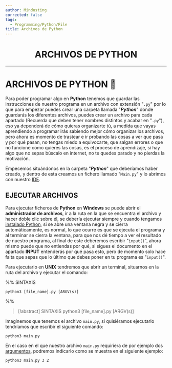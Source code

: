 ```yaml
---
author: Mindusting
corrected: false
tags:
  - Programming/Python/File
title: Archivos de Python
---
```


<h1 style="text-align:center;">ARCHIVOS DE PYTHON</h1>

---

# ARCHIVOS DE PYTHON 📄

Para poder programar algo en **Python** tenemos que guardar las instrucciones de nuestro programa en un archivo con extensión "`.py`" por lo que para empezar puedes crear una carpeta llamada "***Python***" donde guardarás los diferentes archivos, puedes crear un archivo para cada apartado (Recuerda que deben tener nombres distintos y acabar en "`.py`"), eso ya dependerá de cómo quieras organizarte tú, a medida que vayas aprendiendo a programar irás sabiendo mejor cómo organizar los archivos, pero ahora es momento de trastear e ir probando las cosas a ver que pasa y por qué pasan, no tengas miedo a equivocarte, que salgan errores o que no funcione como quieres las cosas, es el proceso de aprendizaje, si hay algo que no sepas búscalo en internet, no te quedes parado y no pierdas la motivación.

Empecemos situándonos en la carpeta "***Python***" que deberíamos haber creado, y dentro de esta creamos un fichero llamado "`Main.py`" y lo abrimos con nuestro [IDE](https://docs.google.com/document/d/1bfVIpraB3qlcHawNTioFMllMpYmXXwx_zfCFDvGoWDY/edit#heading=h.ii39hp967o1c).

## EJECUTAR ARCHIVOS

Para ejecutar ficheros de **Python** en **Windows** se puede abrir el **administrador de archivos**, ir a la ruta en la que se encuentra el archivo y hacer doble clic sobre él, se debería ejecutar siempre y cuando tengamos [instalado Python](https://docs.google.com/document/d/1bfVIpraB3qlcHawNTioFMllMpYmXXwx_zfCFDvGoWDY/edit#heading=h.5l09os6map1a), si se abre una ventana negra y se cierra automáticamente, es normal, lo que ocurre es que se ejecuta el programa y al terminar se cierra la ventana, para que nos dé tiempo a ver el resultado de nuestro programa, al final de este deberemos escribir "`input()`", ahora mismo puede que no entiendas por qué, si sigues el documento en el apartado **INPUT** entenderás por qué pasa esto, pero de momento solo hace falta que sepas que lo último que debes poner en tu programa es "`input()`".

Para ejecutarlo en **UNIX** tendremos que abrir un terminal, situarnos en la ruta del archivo y ejecutar el comando:

%%
SINTAXIS

```shell
python3 [file_name].py [ARGV(s)]
```
%%

> [!abstract] SINTAXIS
> python3 <span class="italic grey">[file_name]</span>.py <span class="italic grey">[ARGV(s)]</span>

Imaginemos que tenemos el archivo `main.py`, si quisiéramos ejecutarlo tendríamos que escribir el siguiente comando:

```shell
python3 main.py
```

En el caso en el que nuestro archivo `main.py` requiriera de por ejemplo dos [argumentos](py_argv.md), podremos indicarlo como se muestra en el siguiente ejemplo:

```shell
python3 main.py 3 2
```
